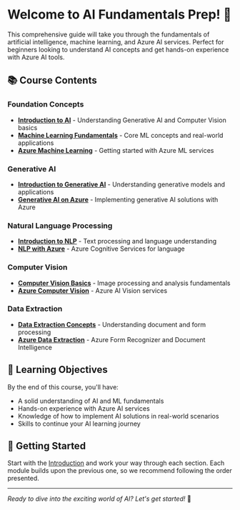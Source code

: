 # Welcome to AI Fundamentals Prep! 🚀

This comprehensive guide will take you through the fundamentals of artificial intelligence, machine learning, and Azure AI services. Perfect for beginners looking to understand AI concepts and get hands-on experience with Azure AI tools.

## 📚 Course Contents

<div class="course-section">

### Foundation Concepts
- **[Introduction to AI](00-introduction/)** - Understanding Generative AI and Computer Vision basics
- **[Machine Learning Fundamentals](01-machinelearning/)** - Core ML concepts and real-world applications  
- **[Azure Machine Learning](02-Azure-ML/)** - Getting started with Azure ML services

</div>

<div class="course-section">

### Generative AI
- **[Introduction to Generative AI](03-genai-intro/)** - Understanding generative models and applications
- **[Generative AI on Azure](04-genai-azure/)** - Implementing generative AI solutions with Azure

</div>

<div class="course-section">

### Natural Language Processing
- **[Introduction to NLP](05-intoNLP/)** - Text processing and language understanding
- **[NLP with Azure](06-NLPAzure/)** - Azure Cognitive Services for language

</div>

<div class="course-section">

### Computer Vision
- **[Computer Vision Basics](07-computervision/)** - Image processing and analysis fundamentals
- **[Azure Computer Vision](08-azurecomputervision/)** - Azure AI Vision services

</div>

<div class="course-section">

### Data Extraction
- **[Data Extraction Concepts](09-dataextraction/)** - Understanding document and form processing
- **[Azure Data Extraction](10-azuredataextraction/)** - Azure Form Recognizer and Document Intelligence

</div>

## 🎯 Learning Objectives

<div class="learning-objectives">

By the end of this course, you'll have:
- A solid understanding of AI and ML fundamentals
- Hands-on experience with Azure AI services
- Knowledge of how to implement AI solutions in real-world scenarios
- Skills to continue your AI learning journey

</div>

## 🚀 Getting Started

Start with the [Introduction](00-introduction/) and work your way through each section. Each module builds upon the previous one, so we recommend following the order presented.

---

*Ready to dive into the exciting world of AI? Let's get started!* <span class="emoji">🎉</span>
